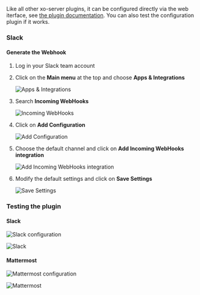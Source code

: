 Like all other xo-server plugins, it can be configured directly via
the web iterface, see [the plugin documentation](https://docs.xen-orchestra.com/architecture#plugins). You can also test the configuration plugin if it works.

### Slack

#### Generate the Webhook

1. Log in your Slack team account
2. Click on the **Main menu** at the top and choose **Apps & Integrations**

   ![Apps & Integrations](image/DocImg1.png)

3. Search **Incoming WebHooks**

   ![Incoming WebHooks](image/DocImg2.png)

4. Click on **Add Configuration**

   ![Add Configuration](image/DocImg3.png)

5. Choose the default channel and click on **Add Incoming WebHooks integration**

   ![Add Incoming WebHooks integration](image/DocImg4.png)

6. Modify the default settings and click on **Save Settings**

   ![Save Settings](image/DocImg5.png)

### Testing the plugin

#### Slack

![Slack configuration](image/DocImg6.png)

![Slack](image/DocImg7.png)

#### Mattermost

![Mattermost configuration](image/DocImg8.png)

![Mattermost](image/DocImg9.png)
